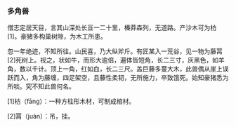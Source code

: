 <script type="text/javascript">
    var head = document.getElementsByTagName('head')[0];
    cssURL = '/public/article_1.css';
    linkTag = document.createElement('link');
    linkTag.href = cssURL;
    linkTag.setAttribute('type','text/css');
    linkTag.setAttribute('rel','stylesheet');
    head.appendChild(linkTag);
</script>
### 多角兽

僧志定居天目，言其山深处长亘一二十里，榛莽森列，无道路。产沙木可为枋[1]。豪猪多构巢树隙，为木工所患。

忽一年绝迹，不知所往。山民喜，乃大纵斧斤。有匠某入一荒谷，见一物为藤罥[2]死树上。视之，状如牛，而形大逾倍，遍体皆短角，长二三寸，灰黑色，如羊角，数以千计。顶上一角，红如血，长二三尺。盖巨藤多蔓大木，此兽偶从崖上误跃而入，角为藤缠，四足架空，且藤性柔韧，无所施力，卒致饿死。始知豪猪悉为所啖。究不知此兽何名。

[1]枋（fāng）：一种方柱形木材，可制成棺材。

[2]罥（juàn）：吊，挂。


